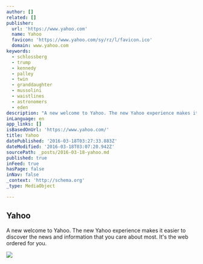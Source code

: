 ```yaml
---
author: []
related: []
publisher:
  url: 'https://www.yahoo.com'
  name: Yahoo
  favicon: 'https://www.yahoo.com/sy/rz/l/favicon.ico'
  domain: www.yahoo.com
keywords:
  - schlossberg
  - trump
  - kennedy
  - palley
  - twin
  - granddaughter
  - mussolini
  - waistlines
  - astronomers
  - eden
description: "A new welcome to Yahoo. The new Yahoo experience makes it easier to discover the news and information that you care about most. It's the web ordered for you."
inLanguage: en
app_links: []
isBasedOnUrl: 'https://www.yahoo.com/'
title: Yahoo
datePublished: '2016-03-18T03:27:33.883Z'
dateModified: '2016-03-18T03:07:20.942Z'
sourcePath: _posts/2016-03-18-yahoo.md
published: true
inFeed: true
hasPage: false
inNav: false
_context: 'http://schema.org'
_type: MediaObject

---
```

<article style=""><h1>Yahoo</h1><p>A new welcome to Yahoo. The new Yahoo experience makes it easier to discover the news and information that you care about most. It's the web ordered for you.</p><img src="https://s.yimg.com/dh/ap/default/130909/y_200_a.png" /></article>